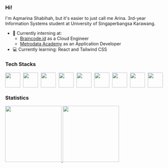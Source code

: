 ### Hi!
I'm Aqmarina Shabihah, but it's easier to just call me Arina. 3rd-year Information Systems student at University of Singaperbangsa Karawang.
- 💼 Currently interning at:
    - [Braincode.id](https://braincore.id/) as a Cloud Engineer
    - [Metrodata Academy](https://metrodataacademy.id) as an Application Developer
- 💻 Currently learning: React and Tailwind CSS

### Tech Stacks
<div style="display: flex; justify-content: space-between; align-items: center;">
  <img src="https://img.icons8.com/color/48/000000/google-cloud.png" width="48" height="48">
  <img src="https://www.svgrepo.com/show/303251/mysql-logo.svg" width="48" height="48">
  <img src="https://img.icons8.com/color/48/000000/html-5.png" width="48" height="48">
  <img src="https://img.icons8.com/color/48/000000/css3.png" width="48" height="48">
  <img src="https://img.icons8.com/color/48/000000/bootstrap.png" width="48" height="48">
  <img src="https://img.icons8.com/color/48/000000/javascript.png" width="48" height="48">
  <img src="https://img.icons8.com/color/48/000000/nodejs.png" width="48" height="48">
  <img src="https://encrypted-tbn0.gstatic.com/images?q=tbn:ANd9GcQLA972a1NXwGHTIpgjxpRdu1DD5te1evggDgjNvM_FcbtGxaPYrHbV27RNzJSA_ZhrY28&usqp=CAU" width="48" height="48">
  <img src="https://img.icons8.com/officel/50/000000/php-logo.png" width="48" height="48">
</div>

### Statistics
<p align="left">
<a href="https://github.com/aqmarinas">
  <img height="180em" src="https://github-readme-stats-eight-theta.vercel.app/api?username=aqmarinas&show_icons=true&theme=algolia&include_all_commits=true&count_private=true"/>
  <img height="180em" src="https://github-readme-stats-eight-theta.vercel.app/api/top-langs/?username=aqmarinas&layout=compact&langs_count=8&theme=algolia"/>
</a>
</p>
